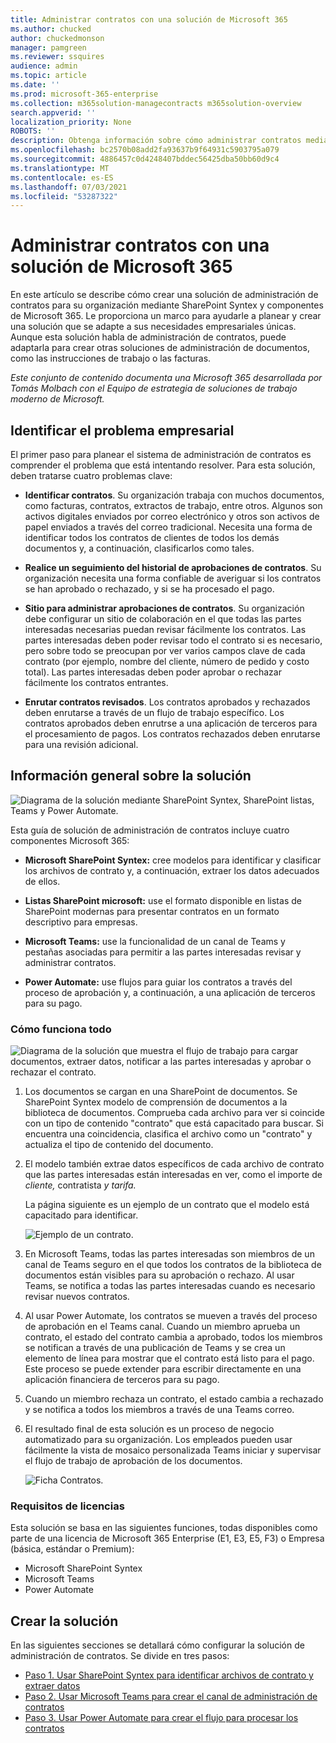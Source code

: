 ```yaml
---
title: Administrar contratos con una solución de Microsoft 365
ms.author: chucked
author: chuckedmonson
manager: pamgreen
ms.reviewer: ssquires
audience: admin
ms.topic: article
ms.date: ''
ms.prod: microsoft-365-enterprise
ms.collection: m365solution-managecontracts m365solution-overview
search.appverid: ''
localization_priority: None
ROBOTS: ''
description: Obtenga información sobre cómo administrar contratos mediante una Microsoft 365 de SharePoint Syntex, listas de SharePoint, Microsoft Teams y Power Automate.
ms.openlocfilehash: bc2570b08add2fa93637b9f64931c5903795a079
ms.sourcegitcommit: 4886457c0d4248407bddec56425dba50bb60d9c4
ms.translationtype: MT
ms.contentlocale: es-ES
ms.lasthandoff: 07/03/2021
ms.locfileid: "53287322"
---
```

# <a name="manage-contracts-using-a-microsoft-365-solution"></a>Administrar contratos con una solución de Microsoft 365

En este artículo se describe cómo crear una solución de administración de contratos para su organización mediante SharePoint Syntex y componentes de Microsoft 365. Le proporciona un marco para ayudarle a planear y crear una solución que se adapte a sus necesidades empresariales únicas. Aunque esta solución habla de administración de contratos, puede adaptarla para crear otras soluciones de administración de documentos, como las instrucciones de trabajo o las facturas.

*Este conjunto de contenido documenta una Microsoft 365 desarrollada por Tomás Molbach con el Equipo de estrategia de soluciones de trabajo moderno de Microsoft.*

## <a name="identify-the-business-problem"></a>Identificar el problema empresarial

El primer paso para planear el sistema de administración de contratos es comprender el problema que está intentando resolver. Para esta solución, deben tratarse cuatro problemas clave:

- **Identificar contratos**. Su organización trabaja con muchos documentos, como facturas, contratos, extractos de trabajo, entre otros.  Algunos son activos digitales enviados por correo electrónico y otros son activos de papel enviados a través del correo tradicional. Necesita una forma de identificar todos los contratos de clientes de todos los demás documentos y, a continuación, clasificarlos como tales.

- **Realice un seguimiento del historial de aprobaciones de contratos**. Su organización necesita una forma confiable de averiguar si los contratos se han aprobado o rechazado, y si se ha procesado el pago. 

- **Sitio para administrar aprobaciones de contratos**. Su organización debe configurar un sitio de colaboración en el que todas las partes interesadas necesarias puedan revisar fácilmente los contratos. Las partes interesadas deben poder revisar todo el contrato si es necesario, pero sobre todo se preocupan por ver varios campos clave de cada contrato (por ejemplo, nombre del cliente, número de pedido y costo total). Las partes interesadas deben poder aprobar o rechazar fácilmente los contratos entrantes.

- **Enrutar contratos revisados**. Los contratos aprobados y rechazados deben enrutarse a través de un flujo de trabajo específico. Los contratos aprobados deben enrutrse a una aplicación de terceros para el procesamiento de pagos. Los contratos rechazados deben enrutarse para una revisión adicional.

## <a name="overview-of-the-solution"></a>Información general sobre la solución

  ![Diagrama de la solución mediante SharePoint Syntex, SharePoint listas, Teams y Power Automate.](../media/content-understanding/syntex-solution-manage-contracts-setup-steps.png)

Esta guía de solución de administración de contratos incluye cuatro componentes Microsoft 365:

- **Microsoft SharePoint Syntex:** cree modelos para identificar y clasificar los archivos de contrato y, a continuación, extraer los datos adecuados de ellos.

- **Listas SharePoint microsoft:** use el formato disponible en listas de SharePoint modernas para presentar contratos en un formato descriptivo para empresas.

- **Microsoft Teams:** use la funcionalidad de un canal de Teams y pestañas asociadas para permitir a las partes interesadas revisar y administrar contratos.

- **Power Automate:** use flujos para guiar los contratos a través del proceso de aprobación y, a continuación, a una aplicación de terceros para su pago.

### <a name="how-it-all-works"></a>Cómo funciona todo

  ![Diagrama de la solución que muestra el flujo de trabajo para cargar documentos, extraer datos, notificar a las partes interesadas y aprobar o rechazar el contrato.](../media/content-understanding/syntex-solution-manage-contracts-overview.png)

1. Los documentos se cargan en una SharePoint de documentos. Se SharePoint Syntex modelo de comprensión de documentos a la biblioteca de documentos. Comprueba cada archivo para ver si coincide con un tipo de contenido "contrato" que está capacitado para buscar. Si encuentra una coincidencia, clasifica el archivo como un "contrato" y actualiza el tipo de contenido del documento.

2. El modelo también extrae datos específicos de cada archivo de contrato que las partes interesadas están interesadas en ver, como el importe de *cliente,* contratista *y* *tarifa.*

    La página siguiente es un ejemplo de un contrato que el modelo está capacitado para identificar.

      ![Ejemplo de un contrato.](../media/content-understanding/contract.png)

3. En Microsoft Teams, todas las partes interesadas son miembros de un canal de Teams seguro en el que todos los contratos de la biblioteca de documentos están visibles para su aprobación o rechazo. Al usar Teams, se notifica a todas las partes interesadas cuando es necesario revisar nuevos contratos.

4. Al usar Power Automate, los contratos se mueven a través del proceso de aprobación en el Teams canal. Cuando un miembro aprueba un contrato, el estado del contrato cambia a aprobado, todos los miembros se notifican a través de una publicación de Teams y se crea un elemento de línea para mostrar que el contrato está listo para el pago. Este proceso se puede extender para escribir directamente en una aplicación financiera de terceros para su pago.

5. Cuando un miembro rechaza un contrato, el estado cambia a rechazado y se notifica a todos los miembros a través de una Teams correo.

6. El resultado final de esta solución es un proceso de negocio automatizado para su organización. Los empleados pueden usar fácilmente la vista de mosaico personalizada Teams iniciar y supervisar el flujo de trabajo de aprobación de los documentos. 

     ![Ficha Contratos.](../media/content-understanding/tile-view.png)

### <a name="licensing-requirements"></a>Requisitos de licencias

Esta solución se basa en las siguientes funciones, todas disponibles como parte de una licencia de Microsoft 365 Enterprise (E1, E3, E5, F3) o Empresa (básica, estándar o Premium):

- Microsoft SharePoint Syntex
- Microsoft Teams
- Power Automate

## <a name="create-the-solution"></a>Crear la solución

En las siguientes secciones se detallará cómo configurar la solución de administración de contratos. Se divide en tres pasos:

- [Paso 1. Usar SharePoint Syntex para identificar archivos de contrato y extraer datos](solution-manage-contracts-step1.md)
- [Paso 2. Usar Microsoft Teams para crear el canal de administración de contratos](solution-manage-contracts-step2.md)
- [Paso 3. Usar Power Automate para crear el flujo para procesar los contratos](solution-manage-contracts-step3.md)
